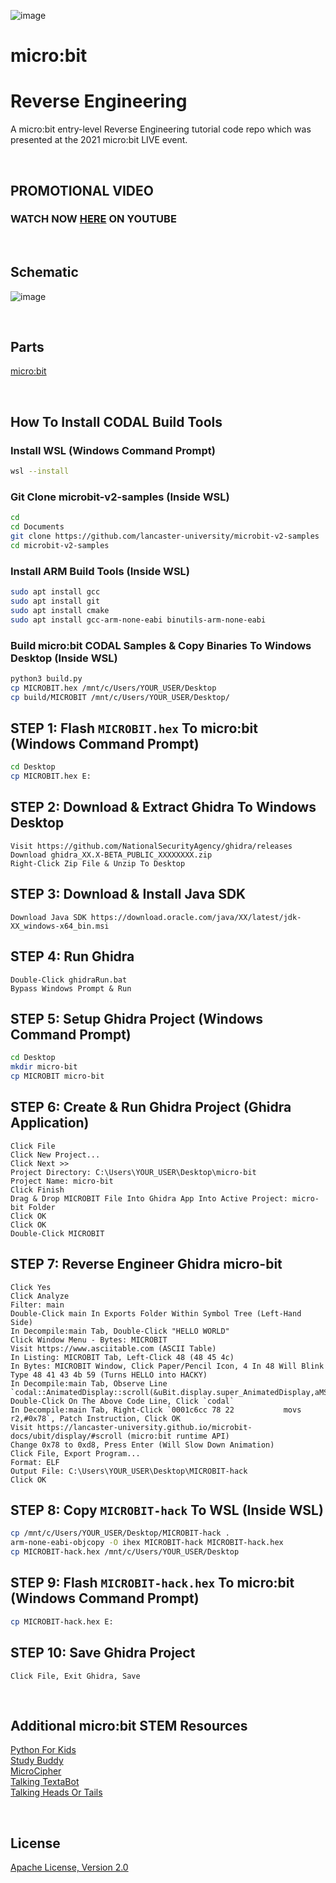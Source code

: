 ![image](https://github.com/mytechnotalent/micro-bit-Reverse-Engineering/blob/main/micro-bit%20Reverse%20Engineering.png?raw=true)

# micro:bit
# Reverse Engineering
A micro:bit entry-level Reverse Engineering tutorial code repo which was presented at the 2021 micro:bit LIVE event.

<br>

## PROMOTIONAL VIDEO
### WATCH NOW [HERE](https://youtu.be/lBreY02_BiE) ON YOUTUBE

<br>

## Schematic
![image](https://github.com/mytechnotalent/micro-bit-Reverse-Engineering/blob/main/schematic.png?raw=true)

<br>

## Parts
[micro:bit](https://microbit.org/buy/?location=US&version=microbitV2)

<br>

## How To Install CODAL Build Tools
### Install WSL (Windows Command Prompt)
```bash
wsl --install
```

### Git Clone microbit-v2-samples (Inside WSL)
```bash
cd
cd Documents
git clone https://github.com/lancaster-university/microbit-v2-samples
cd microbit-v2-samples
```

### Install ARM Build Tools (Inside WSL)
```bash
sudo apt install gcc
sudo apt install git
sudo apt install cmake
sudo apt install gcc-arm-none-eabi binutils-arm-none-eabi
```

### Build micro:bit CODAL Samples & Copy Binaries To Windows Desktop (Inside WSL)
```bash
python3 build.py
cp MICROBIT.hex /mnt/c/Users/YOUR_USER/Desktop
cp build/MICROBIT /mnt/c/Users/YOUR_USER/Desktop/
```

## STEP 1: Flash `MICROBIT.hex` To micro:bit (Windows Command Prompt)
```bash
cd Desktop
cp MICROBIT.hex E:
```

## STEP 2: Download & Extract Ghidra To Windows Desktop
```
Visit https://github.com/NationalSecurityAgency/ghidra/releases
Download ghidra_XX.X-BETA_PUBLIC_XXXXXXXX.zip
Right-Click Zip File & Unzip To Desktop
```

## STEP 3: Download & Install Java SDK
```
Download Java SDK https://download.oracle.com/java/XX/latest/jdk-XX_windows-x64_bin.msi
```

## STEP 4: Run Ghidra
```
Double-Click ghidraRun.bat
Bypass Windows Prompt & Run
```

## STEP 5: Setup Ghidra Project (Windows Command Prompt)
```bash
cd Desktop
mkdir micro-bit
cp MICROBIT micro-bit
```

## STEP 6: Create & Run Ghidra Project (Ghidra Application)
```
Click File
Click New Project...
Click Next >>
Project Directory: C:\Users\YOUR_USER\Desktop\micro-bit
Project Name: micro-bit
Click Finish
Drag & Drop MICROBIT File Into Ghidra App Into Active Project: micro-bit Folder
Click OK
Click OK
Double-Click MICROBIT
```

## STEP 7: Reverse Engineer Ghidra micro-bit
```
Click Yes
Click Analyze
Filter: main
Double-Click main In Exports Folder Within Symbol Tree (Left-Hand Side)
In Decompile:main Tab, Double-Click "HELLO WORLD"
Click Window Menu - Bytes: MICROBIT
Visit https://www.asciitable.com (ASCII Table)
In Listing: MICROBIT Tab, Left-Click 48 (48 45 4c)
In Bytes: MICROBIT Window, Click Paper/Pencil Icon, 4 In 48 Will Blink
Type 48 41 43 4b 59 (Turns HELLO into HACKY)
In Decompile:main Tab, Observe Line `codal::AnimatedDisplay::scroll(&uBit.display.super_AnimatedDisplay,aMStack12,0x78);`
Double-Click On The Above Code Line, Click `codal`
In Decompile:main Tab, Right-Click `0001c6cc 78 22           movs       r2,#0x78`, Patch Instruction, Click OK
Visit https://lancaster-university.github.io/microbit-docs/ubit/display/#scroll (micro:bit runtime API)
Change 0x78 to 0xd8, Press Enter (Will Slow Down Animation)
Click File, Export Program...
Format: ELF
Output File: C:\Users\YOUR_USER\Desktop\MICROBIT-hack
Click OK
```

## STEP 8: Copy `MICROBIT-hack` To WSL (Inside WSL)
```bash
cp /mnt/c/Users/YOUR_USER/Desktop/MICROBIT-hack .
arm-none-eabi-objcopy -O ihex MICROBIT-hack MICROBIT-hack.hex
cp MICROBIT-hack.hex /mnt/c/Users/YOUR_USER/Desktop
```

## STEP 9: Flash `MICROBIT-hack.hex` To micro:bit (Windows Command Prompt)
```bash
cp MICROBIT-hack.hex E:
```

## STEP 10: Save Ghidra Project
```
Click File, Exit Ghidra, Save
```

<br>

## Additional micro:bit STEM Resources
[Python For Kids](https://github.com/mytechnotalent/Python-For-Kids)<br>
[Study Buddy](https://github.com/mytechnotalent/MicroPython-micro-bit-Study-Buddy)<br>
[MicroCipher](https://github.com/mytechnotalent/MicroPython-micro-bit-MicroCipher)<br>
[Talking TextaBot](https://github.com/mytechnotalent/MicroPython-micro-bit-Talking-TextaBot)<br>
[Talking Heads Or Tails](https://github.com/mytechnotalent/MicroPython-micro-bit-Talking-Heads-Or-Tails)

<br>

## License
[Apache License, Version 2.0](https://www.apache.org/licenses/LICENSE-2.0)
